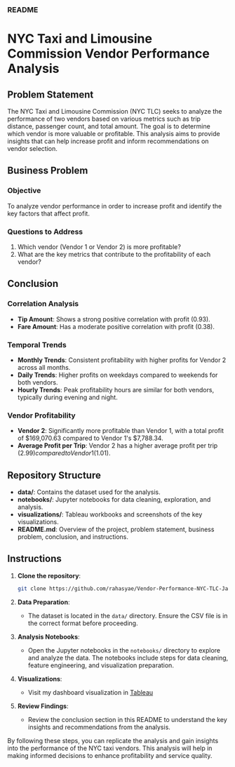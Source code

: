 ### README

# NYC Taxi and Limousine Commission Vendor Performance Analysis

## Problem Statement

The NYC Taxi and Limousine Commission (NYC TLC) seeks to analyze the performance of two vendors based on various metrics such as trip distance, passenger count, and total amount. The goal is to determine which vendor is more valuable or profitable. This analysis aims to provide insights that can help increase profit and inform recommendations on vendor selection.

## Business Problem

### Objective

To analyze vendor performance in order to increase profit and identify the key factors that affect profit.

### Questions to Address

1. Which vendor (Vendor 1 or Vendor 2) is more profitable?
2. What are the key metrics that contribute to the profitability of each vendor?

## Conclusion

### Correlation Analysis

- **Tip Amount**: Shows a strong positive correlation with profit (0.93).
- **Fare Amount**: Has a moderate positive correlation with profit (0.38).

### Temporal Trends

- **Monthly Trends**: Consistent profitability with higher profits for Vendor 2 across all months.
- **Daily Trends**: Higher profits on weekdays compared to weekends for both vendors.
- **Hourly Trends**: Peak profitability hours are similar for both vendors, typically during evening and night.

### Vendor Profitability

- **Vendor 2**: Significantly more profitable than Vendor 1, with a total profit of $169,070.63 compared to Vendor 1's $7,788.34.
- **Average Profit per Trip**: Vendor 2 has a higher average profit per trip ($2.99) compared to Vendor 1 ($1.01).

## Repository Structure

- **data/**: Contains the dataset used for the analysis.
- **notebooks/**: Jupyter notebooks for data cleaning, exploration, and analysis.
- **visualizations/**: Tableau workbooks and screenshots of the key visualizations.
- **README.md**: Overview of the project, problem statement, business problem, conclusion, and instructions.

## Instructions

1. **Clone the repository**:
    ```sh
    git clone https://github.com/rahasyae/Vendor-Performance-NYC-TLC-January-2023.git
    ```

2. **Data Preparation**:
    - The dataset is located in the `data/` directory. Ensure the CSV file is in the correct format before proceeding.

3. **Analysis Notebooks**:
    - Open the Jupyter notebooks in the `notebooks/` directory to explore and analyze the data. The notebooks include steps for data cleaning, feature engineering, and visualization preparation.

4. **Visualizations**:
    - Visit my dashboard visualization in [Tableau](https://public.tableau.com/views/VendorPerformanceNYCTLCDasboard/Dashboard1?:language=en-US&publish=yes&:sid=&:display_count=n&:origin=viz_share_link)

5. **Review Findings**:
    - Review the conclusion section in this README to understand the key insights and recommendations from the analysis.

By following these steps, you can replicate the analysis and gain insights into the performance of the NYC taxi vendors. This analysis will help in making informed decisions to enhance profitability and service quality.

